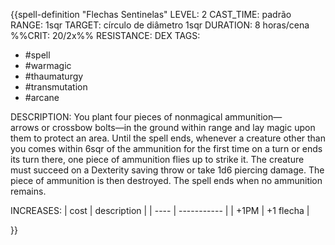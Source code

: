 {{spell-definition "Flechas Sentinelas"
LEVEL: 2
CAST_TIME: padrão
RANGE: 1sqr
TARGET: círculo de diâmetro 1sqr
DURATION: 8 horas/cena
%%CRIT: 20/2x%%
RESISTANCE: DEX
TAGS:
- #spell 
- #warmagic 
- #thaumaturgy 
- #transmutation 
- #arcane

DESCRIPTION:
You plant four pieces of nonmagical ammunition—arrows or crossbow bolts—in the ground within range and lay magic upon them to protect an area. Until the spell ends, whenever a creature other than you comes within 6sqr of the ammunition for the first time on a turn or ends its turn there, one piece of ammunition flies up to strike it. The creature must succeed on a Dexterity saving throw or take 1d6 piercing damage. The piece of ammunition is then destroyed. The spell ends when no ammunition remains.

INCREASES:
| cost | description |
| ---- | ----------- |
| +1PM | +1 flecha   | 

}}